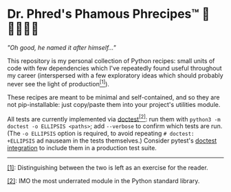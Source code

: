 # Dr. Phred's Phamous Phrecipes™ 🐍👨‍🍳🥘🤢

_"Oh good, he named it after himself..."_

This repository is my personal collection of Python recipes: small units of code with few dependencies which I've repeatedly found useful throughout my career (interspersed with a few exploratory ideas which should probably never see the light of production<a id="text1" href="#note1"><sup>[1]</sup></a>).

These recipes are meant to be minimal and self-contained, and so they are not pip-installable: just copy/paste them into your project's utilities module.

All tests are currently implemented via [doctest][]<a id="text2" href="#note2"><sup>[2]</sup></a>: run them with `python3 -m doctest -o ELLIPSIS <paths>`; add `--verbose` to confirm which tests are run. (The `-o ELLIPSIS` option is required, to avoid repeating `# doctest: +ELLIPSIS` ad nauseam in the tests themselves.) Consider pytest's [doctest integration][] to include them in a production test suite.

[doctest]: https://docs.python.org/3/library/doctest.html
[doctest integration]: https://docs.pytest.org/en/stable/doctest.html

---

<a id="note1" href="#text1">[1]</a>: Distinguishing between the two is left as an exercise for the reader.

<a id="note2" href="#text2">[2]</a>: IMO the most underrated module in the Python standard library.
